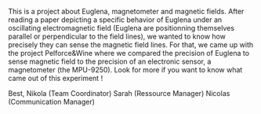 This is a project about Euglena, magnetometer and magnetic fields. After reading a paper depicting a specific behavior of Euglena under an oscillating electromagnetic field (Euglena are positionning themselves parallel or perpendicular to the field lines), we wanted to know how precisely they can sense the magnetic field lines.
For that, we came up with the project Pelforce&Wine where we compared the precision of Euglena to sense magnetic field to the precision of an electronic sensor, a magnetometer (the MPU-9250).
Look for more if you want to know what came out of this experiment !

Best,
Nikola (Team Coordinator)
Sarah (Ressource Manager)
Nicolas (Communication Manager)
